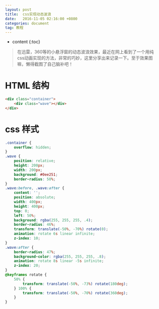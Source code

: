 ```yaml
---
layout: post
title:  css实现动态波浪
date:   2016-11-05 02:16:00 +0800
categories: document
tag: 教程
---
```


* content
{:toc}


> 在迅雷，360等的小悬浮窗的动态波浪效果，最近在网上看到了一个用纯css动画实现的方法，非常的巧妙，这里分享出来记录一下。至于效果图嘛，懒得截图了自己脑补吧！

HTML 结构
====================================

```html
<div class="container">
	<div class="wave"></div>
</div>
```

css 样式
====================================

```css
.container { 
	overflow: hidden;
}
.wave {
	position: relative;
	height: 200px;
	width: 200px;
	background: #0ee251;
	border-radius: 50%;
}
.wave:before, .wave:after {
	content: '';
	position: absolute;
	width: 400px;
	height: 400px;
	top: 0;
	left: 50%;
	background: rgba(255, 255, 255, .4);
	border-radius: 46%;
	transform: translate(-50%, -70%) rotate(0);
	animation: rotate 6s linear infinite;
	z-index: 10;
}
.wave:after {  
    border-radius: 47%;  
    background-color: rgba(255, 255, 255, .8);  
    animation: rotate 8s linear -5s infinite;  
    z-index: 20;  
}  
@keyframes rotate {  
    50% {  
        transform: translate(-50%, -73%) rotate(180deg);  
    } 100% {  
        transform: translate(-50%, -70%) rotate(360deg);  
    }  
} 
```

